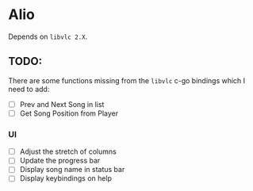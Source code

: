 # Alio

Depends on `libvlc 2.X`.

## TODO:

There are some functions missing from the `libvlc` c-go bindings which I need to add:

- [ ] Prev and Next Song in list
- [ ] Get Song Position from Player

### UI

- [ ] Adjust the stretch of columns
- [ ] Update the progress bar
- [ ] Display song name in status bar
- [ ] Display keybindings on help
